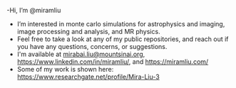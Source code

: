 -Hi, I’m @miramliu
- I’m interested in monte carlo simulations for astrophysics and imaging, image processing and analysis, and MR physics.
- Feel free to take a look at any of my public repositories, and reach out if you have any questions, concerns, or suggestions.
- I'm available at mirabai.liu@mountsinai.org, https://www.linkedin.com/in/miramliu/, and https://miramliu.com/
- Some of my work is shown here: https://www.researchgate.net/profile/Mira-Liu-3
